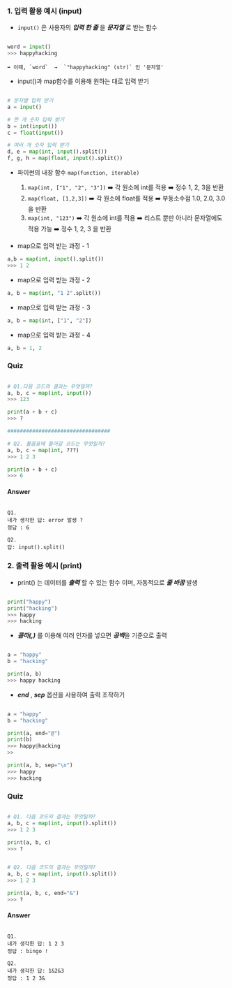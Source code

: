 ### 1. 입력 활용 예시 (input)
- `input()` 은 사용자의 ***입력 한 줄*** 을 ***문자열*** 로 받는 함수
```python

word = input()
>>> happyhacking
```
	➡️ 이때, `word`  →  `"happyhacking" (str)` 인 '문자열'

- input()과 map함수를 이용해 원하는 대로 입력 받기
```python

# 문자열 입력 받기
a = input()

# 한 개 숫자 입력 받기
b = int(input())  
c = float(input())

# 여러 개 숫자 입력 받기
d, e = map(int, input().split())  
f, g, h = map(float, input().split())
```

- 파이썬의 내장 함수 `map(function, iterable)`
	1. `map(int, ["1", "2", "3"])`
		➡️ 각 원소에 int를 적용
		➡️ 정수 1, 2, 3을 반환
	2. `map(float, [1,2,3])`
		➡️ 각 원소에 float를 적용
		➡️ 부동소수점 1.0, 2.0, 3.0을 반환
	3. `map(int, "123")`
		➡️ 각 원소에 int를 적용
		➡️ 리스트 뿐만 아니라 문자열에도 적용 가능
		➡️ 정수 1, 2, 3 을 반환

- map으로 입력 받는 과정 - 1
```python
a,b = map(int, input().split())
>>> 1 2 
```

- map으로 입력 받는 과정 - 2
```python
a, b = map(int, "1 2".split())
```

- map으로 입력 받는 과정 - 3
```python
a, b = map(int, ["1", "2"])
```

- map으로 입력 받는 과정 - 4
```python
a, b = 1, 2
```

### Quiz
```python

# Q1.다음 코드의 결과는 무엇일까?
a, b, c = map(int, input())
>>> 123

print(a + b + c)
>>> ?

#################################

# Q2. 물음표에 들어갈 코드는 무엇일까?
a, b, c = map(int, ???) 
>>> 1 2 3

print(a + b + c)
>>> 6
```


#### Answer
```

Q1. 
내가 생각한 답: error 발생 ?
정답 : 6

Q2. 
답: input().split() 

```

### 2. 출력 활용 예시 (print)
- print() 는 데이터를 ***출력*** 할 수 있는 함수 이며, 자동적으로 ***줄 바꿈*** 발생

```python

print("happy")
print("hacking")
>>> happy
>>> hacking
```

- ***콤마(,)*** 를 이용해 여러 인자를 넣으면 ***공백***을 기준으로 출력
```python

a = "happy"
b = "hacking"

print(a, b)
>>> happy hacking
```

- ***end*** , ***sep*** 옵션을 사용하여 출력 조작하기
```python

a = "happy"
b = "hacking"

print(a, end="@")
print(b)
>>> happy@hacking
>>

print(a, b, sep="\n")
>>> happy
>>> hacking
```

### Quiz
```python

# Q1. 다음 코드의 결과는 무엇일까?
a, b, c = map(int, input().split()) 
>>> 1 2 3

print(a, b, c)
>>> ?


# Q2. 다음 코드의 결과는 무엇일까?
a, b, c = map(int, input().split()) 
>>> 1 2 3

print(a, b, c, end="&")
>>> ?
```

#### Answer
```

Q1. 
내가 생각한 답: 1 2 3
정답 : bingo !

Q2. 
내가 생각한 답: 1&2&3
정답 : 1 2 3&

```
